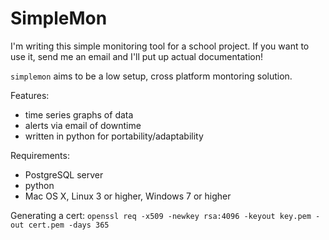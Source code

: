 # SimpleMon

I'm writing this simple monitoring tool for a school project. If you want to use it, send me an email and I'll put up actual documentation!

`simplemon` aims to be a low setup, cross platform montoring solution.

Features:
 - time series graphs of data
 - alerts via email of downtime
 - written in python for portability/adaptability

Requirements:
 - PostgreSQL server
 - python
 - Mac OS X, Linux 3 or higher, Windows 7 or higher

Generating a cert:
`openssl req -x509 -newkey rsa:4096 -keyout key.pem -out cert.pem -days 365`

